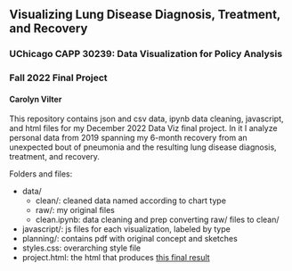 ## Visualizing Lung Disease Diagnosis, Treatment, and Recovery
### UChicago CAPP 30239: Data Visualization for Policy Analysis
### Fall 2022 Final Project
#### Carolyn Vilter

This repository contains json and csv data, ipynb data cleaning, javascript, and html files for my December 2022 Data Viz final project. 
In it I analyze personal data from 2019 spanning my 6-month recovery from an unexpected bout of pneumonia and the resulting
lung disease diagnosis, treatment, and recovery. 

Folders and files:
- data/
    - clean/: cleaned data named according to chart type
    - raw/: my original files 
    - clean.ipynb: data cleaning and prep converting raw/ files to clean/
- javascript/: js files for each visualization, labeled by type
- planning/: contains pdf with original concept and sketches
- styles.css: overarching style file
- project.html: the html that produces [this final result](https://cvilter.github.io/CAPP30239_FA22/project/project.html)
